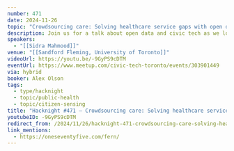```yaml
---
number: 471
date: 2024-11-26
topic: "Crowdsourcing care: Solving healthcare service gaps with open data"
description: Join us for a talk about open data and civic tech as we look at Fern, a crowdsourced web app designed to help residents of Toronto find family doctors who are currently accepting new patients. With over 2 million Ontarians without a family doctor and no provincial open data system providing real-time information, accessing primary care has become increasingly difficult. Sidra will demonstrate how Fern addresses this issue through community-driven solutions, and highlight the importance of government-released open data in improving healthcare access. The talk will explore how open data empowers civic tech communities to create tools that meet public needs and improve lives. Learn how Fern was developed (in a day!), rapid prototyping, and the pivotal role open data plays in solving real-world challenges.
speakers:
  - "[[Sidra Mahmood]]"
venue: "[[Sandford Fleming, University of Toronto]]"
videoUrl: https://youtu.be/-9GyPS9cDTM
eventUrl: https://www.meetup.com/civic-tech-toronto/events/303901449
via: hybrid
booker: Alex Olson
tags:
  - type/hacknight
  - topic/public-health
  - topic/citizen-sensing
title: "Hacknight #471 – Crowdsourcing care: Solving healthcare service gaps with open data"
youtubeID: -9GyPS9cDTM
redirect_from: /2024/11/26/hacknight-471-crowdsourcing-care-solving-healthcare-service-gaps-with-open-data-with-sidra-mahmood/
link_mentions:
  - https://oneseventyfive.com/fern/
---
```

